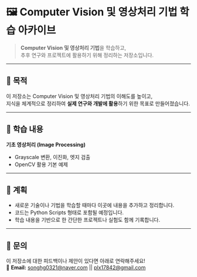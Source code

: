 # 🖼️ Computer Vision 및 영상처리 기법 학습 아카이브

> **Computer Vision 및 영상처리 기법**을 학습하고,  
> 추후 연구와 프로젝트에 활용하기 위해 정리하는 저장소입니다.

---

## 🎯 목적

이 저장소는 Computer Vision 및 영상처리 기법의 이해도를 높이고,  
지식을 체계적으로 정리하여 **실제 연구와 개발에 활용**하기 위한 목표로 만들어졌습니다.

---

## 📂 학습 내용

**기초 영상처리 (Image Processing)**  
   - Grayscale 변환, 이진화, 엣지 검출  
   - OpenCV 활용 기본 예제  

---

## 🚀 계획

- 새로운 기술이나 기법을 학습할 때마다 이곳에 내용을 추가하고 정리합니다.  
- 코드는 Python Scripts 형태로 포함될 예정입니다.  
- 학습 내용을 기반으로 한 간단한 프로젝트나 실험도 함께 기록합니다.  

---

## 📧 문의

이 저장소에 대한 피드백이나 제안이 있다면 아래로 연락해주세요!  
📩 **Email:** songhg0321@naver.com || plx17842@gmail.com
